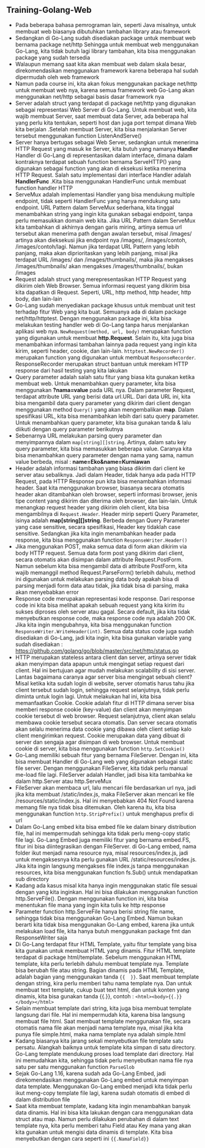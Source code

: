 ## Training-Golang-Web

- Pada beberapa bahasa pemrograman lain, seperti Java misalnya, untuk membuat web biasanya dibutuhkan tambahan library atau framework
- Sedangkan di Go-Lang sudah disediakan package untuk membuat web bernama package net/http
Sehingga untuk membuat web menggunakan Go-Lang, kita tidak butuh lagi library tambahan, kita bisa menggunakan package yang sudah tersedia
- Walaupun memang saat kita akan membuat web dalam skala besar, direkomendasikan menggunakan framework karena beberapa hal sudah dipermudah oleh web framework
- Namun pada course ini, kita akan fokus menggunakan package net/http untuk membuat web nya, karena semua framework web Go-Lang akan menggunakan net/http sebagai basis dasar framework nya
- Server adalah struct yang terdapat di package net/http yang digunakan sebagai representasi Web Server di Go-Lang. Untuk membuat web, kita wajib membuat Server, saat membuat data Server, ada beberapa hal yang perlu kita tentukan, seperti host dan juga port tempat dimana Web kita berjalan .Setelah membuat Server, kita bisa menjalankan Server tersebut menggunakan function ListenAndServe()
- Server hanya bertugas sebagai Web Server, sedangkan untuk menerima HTTP Request yang masuk ke Server, kita butuh yang namanya **Handler** Handler di Go-Lang di representasikan dalam interface, dimana dalam kontraknya terdapat sebuah function bernama ServeHTTP() yang digunakan sebagai function yang akan di eksekusi ketika menerima HTTP Request. Salah satu implementasi dari interface Handler adalah **HandlerFunc** .Kita bisa menggunakan HandlerFunc untuk membuat function handler HTTP
- ServeMux adalah implementasi Handler yang bisa mendukung multiple endpoint, tidak seperti HandlerFunc yang hanya mendukung satu endpoint. URL Pattern dalam ServeMux sederhana, kita tinggal menambahkan string yang ingin kita gunakan sebagai  endpoint, tanpa perlu memasukkan domain web kita. Jika URL Pattern dalam ServeMux kita tambahkan di akhirnya dengan garis miring, artinya semua url tersebut akan menerima path dengan awalan tersebut, misal /images/ artinya akan dieksekusi jika endpoint nya /images/, /images/contoh, /images/contoh/lagi. Namun jika terdapat URL Pattern yang lebih panjang, maka akan diprioritaskan yang lebih panjang, misal jika terdapat URL /images/ dan /images/thumbnails/, maka jika mengakses /images/thumbnails/ akan mengakses /images/thumbnails/, bukan /images
- Request adalah struct yang merepresentasikan HTTP Request yang dikirim oleh Web Browser. Semua informasi request yang dikirim bisa kita dapatkan di Request. Seperti, URL, http method, http header, http body, dan lain-lain
- Go-Lang sudah menyediakan package khusus untuk membuat unit test terhadap fitur Web yang kita buat. Semuanya ada di dalam package net/http/httptest. Dengan menggunakan package ini, kita bisa melakukan testing handler web di Go-Lang tanpa harus menjalankan aplikasi web nya. `NewRequest(method, url, body)` merupakan function yang digunakan untuk membuat **http.Request**. Selain itu, kita juga bisa menambahkan informasi tambahan lainnya pada request yang ingin kita kirim, seperti header, cookie, dan lain-lain. `httptest.NewRecorder()` merupakan function yang digunakan untuk membuat `ResponseRecorder`. ResponseRecorder merupakan struct bantuan untuk merekam HTTP response dari hasil testing yang kita lakukan
- Query parameter adalah salah satu fitur yang biasa kita gunakan ketika membuat web. Untuk menambahkan query parameter, kita bisa menggunakan **?nama=value** pada URL nya. Dalam parameter Request, terdapat attribute URL yang berisi data url.URL. Dari data URL ini, kita bisa mengambil data query parameter yang dikirim dari client dengan menggunakan method `Query()` yang akan mengembalikan **map**. Dalam spesifikasi URL, kita bisa menambahkan lebih dari satu query parameter. Untuk menambahkan query parameter, kita bisa gunakan tanda & lalu diikuti dengan query parameter berikutnya
- Sebenarnya URL melakukan parsing query parameter dan menyimpannya dalam `map[string][]string`. Artinya, dalam satu key query parameter, kita bisa memasukkan beberapa value. Caranya kita bisa menambahkan query parameter dengan nama yang sama, namun value berbeda, misal : **name=Eko&name=Kurniawan**
- Header adalah informasi tambahan yang biasa dikirim dari client ke server atau sebaliknya. Jadi dalam Header, tidak hanya ada pada HTTP Request, pada HTTP Response pun kita bisa menambahkan informasi header. Saat kita menggunakan browser, biasanya secara otomatis header akan ditambahkan oleh browser, seperti informasi browser, jenis tipe content yang dikirim dan diterima oleh browser, dan lain-lain. Untuk menangkap request header yang dikirim oleh client, kita bisa mengambilnya di `Request.Header`. Header mirip seperti Query Parameter, isinya adalah **map[string][]string**. Berbeda dengan Query Parameter yang case sensitive, secara spesifikasi, Header key tidaklah case sensitive. Sedangkan jika kita ingin menambahkan header pada response, kita bisa menggunakan function `ResponseWriter.Header()`
- Jika menggunakan POST, maka semua data di form akan dikirim via body HTTP request. Semua data form post yang dikirim dari client, secara otomatis akan disimpan dalam attribute Request.PostForm. Namun sebelum kita bisa mengambil data di attribute PostForm, kita wajib memanggil method Request.ParseForm() terlebih dahulu, method ini digunakan untuk melakukan parsing data body apakah bisa di parsing menjadi form data atau tidak, jika tidak bisa di parsing, maka akan menyebabkan error
- Response code merupakan representasi kode response. Dari response code ini kita bisa melihat apakah sebuah request yang kita kirim itu sukses diproses oleh server atau gagal. Secara default, jika kita tidak menyebutkan response code, maka response code nya adalah 200 OK. Jika kita ingin mengubahnya, kita bisa menggunakan function `ResponseWriter.WriteHeader(int)`. Semua data status code juga sudah disediakan di Go-Lang, jadi kita ingin, kita bisa gunakan variable yang sudah disediakan : https://github.com/golang/go/blob/master/src/net/http/status.go
- HTTP merupakan stateless antara client dan server, artinya server tidak akan menyimpan data apapun untuk mengingat setiap request dari client. Hal ini bertujuan agar mudah melakukan scalability di sisi server. Lantas bagaimana caranya agar server bisa mengingat sebuah client? Misal ketika kita sudah login di website, server otomatis harus tahu jika client tersebut sudah login, sehingga request selanjutnya, tidak perlu diminta untuk login lagi. Untuk melakukan hal ini, kita bisa memanfaatkan Cookie. Cookie adalah fitur di HTTP dimana server bisa memberi response cookie (key-value) dan client akan menyimpan cookie tersebut di web browser. Request selanjutnya, client akan selalu membawa cookie tersebut secara otomatis. Dan server secara otomatis akan selalu menerima data cookie yang dibawa oleh client setiap kalo client mengirimkan request. Cookie merupakan data yang dibuat di server dan sengaja agar disimpan di web browser. Untuk membuat cookie di server, kita bisa menggunakan function `http.SetCookie()`
- Go-Lang memiliki sebuah fitur yang bernama FileServer. Dengan ini, kita bisa membuat Handler di Go-Lang web yang digunakan sebagai static file server. Dengan menggunakan FileServer, kita tidak perlu manual me-load file lagi. FileServer adalah Handler, jadi bisa kita tambahka ke dalam http.Server atau http.ServeMux
- FileServer akan membaca url, lalu mencari file berdasarkan url nya, jadi jika kita membuat /static/index.js, maka FileServer akan mencari ke file /resources/static/index.js. Hal ini menyebabkan 404 Not Found karena memang file nya tidak bisa ditemukan. Oleh karena itu, kita bisa menggunakan function `http.StripPrefix()` untuk menghapus prefix di url
- Dalam Go-Lang embed kita bisa embed file ke dalam binary distribution file, hal ini mempermudah sehingga kita tidak perlu meng-copy static file lagi. Go-Lang Embed juga memiliki fitur yang bernama embed.FS, fitur ini bisa diintegrasikan dengan FileServer. di Go-Lang embed, nama folder ikut menjadi nama resource nya, misal resources/index.js, jadi untuk mengaksesnya kita perlu gunakan URL /static/resources/index.js. Jika kita ingin langsung mengakses file index.js tanpa menggunakan resources, kita bisa menggunakan function fs.Sub() untuk mendapatkan sub directory
- Kadang ada kasus misal kita hanya ingin menggunakan static file sesuai dengan yang kita inginkan. Hal ini bisa dilakukan menggunakan function http.ServeFile(). Dengan menggunakan function ini, kita bisa menentukan file mana yang ingin kita tulis ke http response
- Parameter function http.ServeFile hanya berisi string file name, sehingga tidak bisa menggunakan Go-Lang Embed. Namun bukan berarti kita tidak bisa menggunakan Go-Lang embed, karena jika untuk melakukan load file, kita hanya butuh menggunakan package fmt dan ResponseWriter saja
- Di Go-Lang terdapat fitur HTML Template, yaitu fitur template yang bisa kita gunakan untuk membuat HTML yang dinamis. Fitur HTML template terdapat di package html/template. Sebelum menggunakan HTML template, kita perlu terlebih dahulu membuat template nya. Template bisa berubah file atau string. Bagian dinamis pada HTML Template, adalah bagian yang menggunakan tanda `{{  }}`. Saat membuat template dengan string, kira perlu memberi tahu nama template nya. Dan untuk membuat text template, cukup buat text html, dan untuk konten yang dinamis, kita bisa gunakan tanda {{.}}, contoh : `<html><body>{{.}}</body></html>`
- Selain membuat template dari string, kita juga bisa membuat template langsung dari file. Hal ini mempermudah kita, karena bisa langsung membuat file html. Saat membuat template menggunakan file, secara otomatis nama file akan menjadi nama template nya, misal jika kita punya file simple.html, maka nama template nya adalah simple.html
- Kadang biasanya kita jarang sekali menyebutkan file template satu persatu. Alangkah baiknya untuk template kita simpan di satu directory. Go-Lang template mendukung proses load template dari directory. Hal ini memudahkan kita, sehingga tidak perlu menyebutkan nama file nya satu per satu menggunakan function `ParseGlob`
- Sejak Go-Lang 1.16, karena sudah ada Go-Lang Embed, jadi direkomendasikan menggunakan Go-Lang embed untuk menyimpan data template. Menggunakan Go-Lang embed menjadi kita tidak perlu ikut meng-copy template file lagi, karena sudah otomatis di embed di dalam distribution file
- Saat kita membuat template, kadang kita ingin menambahkan banyak data dinamis. Hal ini bisa kita lakukan dengan cara menggunakan data struct atau map. Namun perlu dilakukan perubahan di dalam text template nya, kita perlu memberi tahu Field atau Key mana yang akan kita gunakan untuk mengisi data dinamis di template. Kita bisa menyebutkan dengan cara seperti ini `{{.NamaField}}`